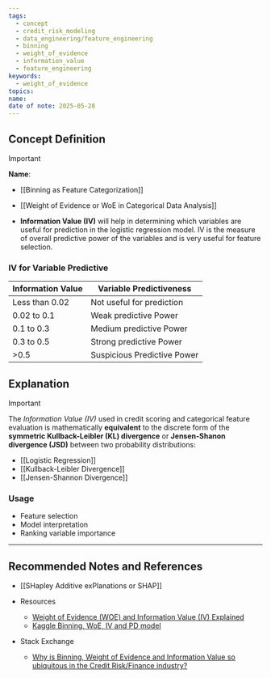 ```yaml
---
tags:
  - concept
  - credit_risk_modeling
  - data_engineering/feature_engineering
  - binning
  - weight_of_evidence
  - information_value
  - feature_engineering
keywords:
  - weight_of_evidence
topics: 
name: 
date of note: 2025-05-28
---
```


## Concept Definition

>[!important]
>**Name**: 

- [[Binning as Feature Categorization]]

- [[Weight of Evidence or WoE in Categorical Data Analysis]]


- **Information Value (IV)** will help in determining which variables are useful for prediction in the logistic regression model. IV is the measure of overall predictive power of the variables and is very useful for feature selection.

### IV for Variable Predictive

|Information Value|Variable Predictiveness|
|---|---|
|Less than 0.02|Not useful for prediction|
|0.02 to 0.1|Weak predictive Power|
|0.1 to 0.3|Medium predictive Power|
|0.3 to 0.5|Strong predictive Power|
|>0.5|Suspicious Predictive Power|



## Explanation

>[!important]
>The *Information Value (IV)* used in credit scoring and categorical feature evaluation is mathematically **equivalent** to the discrete form of the **symmetric Kullback-Leibler (KL) divergence** or **Jensen-Shanon divergence (JSD)** between two probability distributions:


- [[Logistic Regression]]
- [[Kullback-Leibler Divergence]]
- [[Jensen-Shannon Divergence]]


### Usage

- Feature selection
- Model interpretation
- Ranking variable importance




-----------
##  Recommended Notes and References


- [[SHapley Additive exPlanations or SHAP]]

- Resources
	- [Weight of Evidence (WOE) and Information Value (IV) Explained](https://www.listendata.com/2015/03/weight-of-evidence-woe-and-information.html)
	- [Kaggle Binning, WoE, IV and PD model](https://www.kaggle.com/code/chandrimad31/credit-risk-part-1-binning-woe-iv-pd-model)
	
- Stack Exchange
	- [Why is Binning, Weight of Evidence and Information Value so ubiquitous in the Credit Risk/Finance industry?](https://stats.stackexchange.com/questions/567489/why-is-binning-weight-of-evidence-and-information-value-so-ubiquitous-in-the-cr)